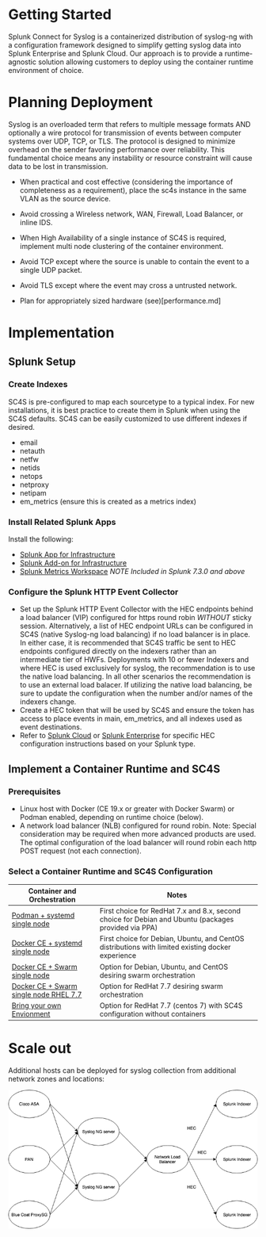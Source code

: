 # Getting Started

Splunk Connect for Syslog is a containerized distribution of syslog-ng with a configuration framework
designed to simplify getting syslog data into Splunk Enterprise and Splunk Cloud. Our approach is
to provide a runtime-agnostic solution allowing customers to deploy using the container runtime
environment of choice.


# Planning Deployment

Syslog is an overloaded term that refers to multiple message formats AND optionally a wire protocol for
transmission of events between computer systems over UDP, TCP, or TLS. The protocol is designed to minimize
overhead on the sender favoring performance over reliability. This fundamental choice means any instability
or resource constraint will cause data to be lost in transmission.

* When practical and cost effective (considering the importance of completeness as a requirement), place the sc4s
instance in the same VLAN as the source device.

* Avoid crossing a Wireless network, WAN, Firewall, Load Balancer, or inline IDS.
* When High Availability of a single instance of SC4S is required, implement multi node clustering of the container
environment.
* Avoid TCP except where the source is unable to contain the event to a single UDP packet.
* Avoid TLS except where the event may cross a untrusted network.
* Plan for appropriately sized hardware (see)[performance.md]


# Implementation

## Splunk Setup

### Create Indexes

SC4S is pre-configured to map each sourcetype to a typical index. For new installations, it is best practice to create them in Splunk when 
using the SC4S defaults. SC4S can be easily customized to use different indexes if desired.

* email
* netauth
* netfw
* netids
* netops
* netproxy
* netipam
* em_metrics (ensure this is created as a metrics index)

### Install Related Splunk Apps

Install the following:

* [Splunk App for Infrastructure](https://splunkbase.splunk.com/app/3975/)
* [Splunk Add-on for Infrastructure](https://splunkbase.splunk.com/app/4217/)
* [Splunk Metrics Workspace](https://splunkbase.splunk.com/app/4192/) *NOTE Included in Splunk 7.3.0 and above*

### Configure the Splunk HTTP Event Collector

- Set up the Splunk HTTP Event Collector with the HEC endpoints behind a load balancer (VIP) configured for https round robin *WITHOUT* sticky
session.  Alternatively, a list of HEC endpoint URLs can be configured in SC4S (native Syslog-ng load balancing) if no load balancer is in place.  In either case, it is
recommended that SC4S traffic be sent to HEC endpoints configured directly on the indexers rather than an intermediate tier of HWFs. Deployments with 10 or fewer Indexers and where HEC is used exclusively for syslog, the recommendation is to use the native load balancing. In all other scenarios the recommendation is to use an external load balacer. If utilizing the native load balancing, be sure to update the configuration when the number and/or names of the indexers change.
- Create a HEC token that will be used by SC4S and ensure the token has access to place events in main, em_metrics, and all indexes used as
event destinations.
- Refer to [Splunk Cloud](http://docs.splunk.com/Documentation/Splunk/7.3.1/Data/UsetheHTTPEventCollector#Configure_HTTP_Event_Collector_on_managed_Splunk_Cloud)
or [Splunk Enterprise](http://dev.splunk.com/view/event-collector/SP-CAAAE6Q) for specific HEC configuration instructions based on your
Splunk type.

## Implement a Container Runtime and SC4S

### Prerequisites

* Linux host with Docker (CE 19.x or greater with Docker Swarm) or Podman enabled, depending on runtime choice (below).
* A network load balancer (NLB) configured for round robin. Note: Special consideration may be required when more advanced products are used. The optimal configuration of the load balancer will round robin each http POST request (not each connection).

### Select a Container Runtime and SC4S Configuration

| Container and Orchestration | Notes |
|-----------------------------|-------|
| [Podman + systemd single node](gettingstarted/podman-systemd-general.md) | First choice for RedHat 7.x and 8.x, second choice for Debian and Ubuntu (packages provided via PPA) |
| [Docker CE + systemd single node](gettingstarted/docker-systemd-general.md) | First choice for Debian, Ubuntu, and CentOS distributions with limited existing docker experience |
| [Docker CE + Swarm single node](gettingstarted/docker-swarm-general.md) | Option for Debian, Ubuntu, and CentOS  desiring swarm orchestration |
| [Docker CE + Swarm single node RHEL 7.7](gettingstarted/docker-swarm-rhel7.md) | Option for RedHat 7.7 desiring swarm orchestration |
| [Bring your own Envionment](gettingstarted/byoe-rhel7.md) | Option for RedHat 7.7 (centos 7) with SC4S configuration without containers | 

# Scale out

Additional hosts can be deployed for syslog collection from additional network zones and locations:

![SC4S deployment diagram](SC4Sdeployment.png)
